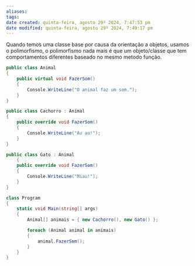 ```yaml
---
aliases: 
tags: 
date created: quinta-feira, agosto 29º 2024, 7:47:53 pm
date modified: quinta-feira, agosto 29º 2024, 7:49:17 pm
---
```

Quando temos uma classe base por causa da orientação a objetos, usamos o polimorfismo, o polimorfismo nada mais é que um objeto/classe que tem comportamentos diferentes baseado no mesmo metodo função.

```csharp
public class Animal
{
    public virtual void FazerSom()
    {
        Console.WriteLine("O animal faz um som.");
    }
}

public class Cachorro : Animal
{
    public override void FazerSom()
    {
        Console.WriteLine("Au au!");
    }
}

public class Gato : Animal
    {
    public override void FazerSom()
    {
        Console.WriteLine("Miau!");
    }
}

class Program
{
    static void Main(string[] args)
    {
        Animal[] animais = { new Cachorro(), new Gato() };

        foreach (Animal animal in animais)
        {
            animal.FazerSom();
        }
    }
}
```